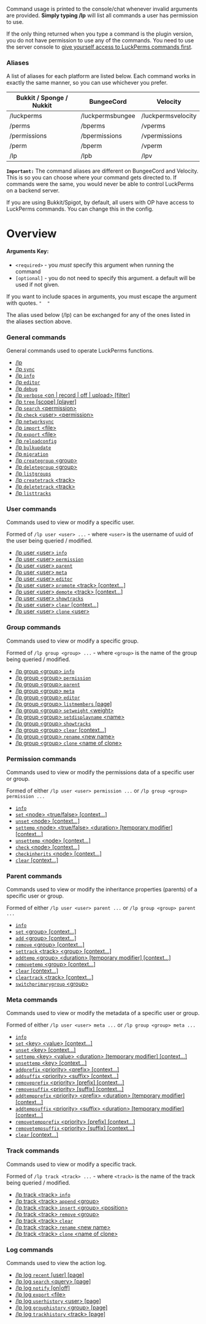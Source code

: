 Command usage is printed to the console/chat whenever invalid arguments are provided. **Simply typing /lp** will list all commands a user has permission to use.

If the only thing returned when you type a command is the plugin version, you do not have permission to use any of the commands. You need to use the server console to [give yourself access to LuckPerms commands first](https://github.com/lucko/LuckPerms/wiki/Usage#granting-full-access-to-modify-permissions).

### Aliases
A list of aliases for each platform are listed below. Each command works in exactly the same manner, so you can use whichever you prefer.

| Bukkit / Sponge / Nukkit  | BungeeCord       | Velocity           |
|---------------------------|------------------|--------------------|
| /luckperms                | /luckpermsbungee | /luckpermsvelocity |
| /perms                    | /bperms          | /vperms            |
| /permissions              | /bpermissions    | /vpermissions      |
| /perm                     | /bperm           | /vperm             |
| /lp                       | /lpb             | /lpv               |

**`Important:`** The command aliases are different on BungeeCord and Velocity. This is so you can choose where your command gets directed to. If commands were the same, you would never be able to control LuckPerms on a backend server.

If you are using Bukkit/Spigot, by default, all users with OP have access to LuckPerms commands. You can change this in the config.

# Overview
#### Arguments Key:
* `<required>` - you *must* specify this argument when running the command
* `[optional]` - you do not need to specify this argument. a default will be used if not given.

If you want to include spaces in arguments, you must escape the argument with quotes. `"  "`

The alias used below (/lp) can be exchanged for any of the ones listed in the aliases section above.

### General commands
General commands used to operate LuckPerms functions.

*  [/lp](https://github.com/lucko/LuckPerms/wiki/Command-Usage:-General#lp)
*  [/lp `sync`](https://github.com/lucko/LuckPerms/wiki/Command-Usage:-General#lp-sync)
*  [/lp `info`](https://github.com/lucko/LuckPerms/wiki/Command-Usage:-General#lp-info)
*  [/lp `editor`](https://github.com/lucko/LuckPerms/wiki/Command-Usage:-General#lp-editor)
*  [/lp `debug`](https://github.com/lucko/LuckPerms/wiki/Command-Usage:-General#lp-debug)
*  [/lp `verbose` \<on | record | off | upload\> [filter]](https://github.com/lucko/LuckPerms/wiki/Command-Usage:-General#lp-verbose)
*  [/lp `tree` [scope] [player]](https://github.com/lucko/LuckPerms/wiki/Command-Usage:-General#lp-tree)
*  [/lp `search` \<permission\>](https://github.com/lucko/LuckPerms/wiki/Command-Usage:-General#lp-search)
*  [/lp `check` \<user\> \<permission\>](https://github.com/lucko/LuckPerms/wiki/Command-Usage:-General#lp-check)
*  [/lp `networksync`](https://github.com/lucko/LuckPerms/wiki/Command-Usage:-General#lp-networksync)
*  [/lp `import` \<file\>](https://github.com/lucko/LuckPerms/wiki/Command-Usage:-General#lp-import)
*  [/lp `export` \<file\>](https://github.com/lucko/LuckPerms/wiki/Command-Usage:-General#lp-export)
*  [/lp `reloadconfig`](https://github.com/lucko/LuckPerms/wiki/Command-Usage:-General#lp-reloadconfig)
*  [/lp `bulkupdate`](https://github.com/lucko/LuckPerms/wiki/Command-Usage:-General#lp-bulkupdate)
*  [/lp `migration`](https://github.com/lucko/LuckPerms/wiki/Command-Usage:-General#lp-migration)
*  [/lp `creategroup` \<group\>](https://github.com/lucko/LuckPerms/wiki/Command-Usage:-General#lp-creategroup)
*  [/lp `deletegroup` \<group\>](https://github.com/lucko/LuckPerms/wiki/Command-Usage:-General#lp-deletegroup)
*  [/lp `listgroups`](https://github.com/lucko/LuckPerms/wiki/Command-Usage:-General#lp-listgroups)
*  [/lp `createtrack` \<track\>](https://github.com/lucko/LuckPerms/wiki/Command-Usage:-General#lp-createtrack)
*  [/lp `deletetrack` \<track\>](https://github.com/lucko/LuckPerms/wiki/Command-Usage:-General#lp-deletetrack)
*  [/lp `listtracks`](https://github.com/lucko/LuckPerms/wiki/Command-Usage:-General#lp-listtracks)

### User commands
Commands used to view or modify a specific user.

Formed of `/lp user <user> ...` - where `<user>` is the username of uuid of the user being queried / modified.
*  [/lp user \<user\> `info`](https://github.com/lucko/LuckPerms/wiki/Command-Usage:-User#lp-user-user-info)
*  [/lp user \<user\> `permission`](https://github.com/lucko/LuckPerms/wiki/Command-Usage:-Permission)
*  [/lp user \<user\> `parent`](https://github.com/lucko/LuckPerms/wiki/Command-Usage:-Parent)
*  [/lp user \<user\> `meta`](https://github.com/lucko/LuckPerms/wiki/Command-Usage:-Meta)
*  [/lp user \<user\> `editor`](https://github.com/lucko/LuckPerms/wiki/Command-Usage:-User#lp-user-user-editor)
*  [/lp user \<user\> `promote` \<track\> [context...]](https://github.com/lucko/LuckPerms/wiki/Command-Usage:-User#lp-user-user-promote)
*  [/lp user \<user\> `demote` \<track\> [context...]](https://github.com/lucko/LuckPerms/wiki/Command-Usage:-User#lp-user-user-demote)
*  [/lp user \<user\> `showtracks`](https://github.com/lucko/LuckPerms/wiki/Command-Usage:-User#lp-user-user-showtracks)
*  [/lp user \<user\> `clear` [context...]](https://github.com/lucko/LuckPerms/wiki/Command-Usage:-User#lp-user-user-clear)
*  [/lp user \<user\> `clone` \<user\>](https://github.com/lucko/LuckPerms/wiki/Command-Usage:-User#lp-user-user-clone)

### Group commands
Commands used to view or modify a specific group.

Formed of `/lp group <group> ...` - where `<group>` is the name of the group being queried / modified.
*  [/lp group \<group\> `info`](https://github.com/lucko/LuckPerms/wiki/Command-Usage:-Group#lp-group-group-info)
*  [/lp group \<group\> `permission`](https://github.com/lucko/LuckPerms/wiki/Command-Usage:-Permission)
*  [/lp group \<group\> `parent`](https://github.com/lucko/LuckPerms/wiki/Command-Usage:-Parent)
*  [/lp group \<group\> `meta`](https://github.com/lucko/LuckPerms/wiki/Command-Usage:-Meta)
*  [/lp group \<group\> `editor`](https://github.com/lucko/LuckPerms/wiki/Command-Usage:-Group#lp-group-group-editor)
*  [/lp group \<group\> `listmembers` [page]](https://github.com/lucko/LuckPerms/wiki/Command-Usage:-Group#lp-group-group-listmembers)
*  [/lp group \<group\> `setweight` \<weight\>](https://github.com/lucko/LuckPerms/wiki/Command-Usage:-Group#lp-group-group-setweight)
*  [/lp group \<group\> `setdisplayname` \<name\>](https://github.com/lucko/LuckPerms/wiki/Command-Usage:-Group#lp-group-group-setdisplayname)
*  [/lp group \<group\> `showtracks`](https://github.com/lucko/LuckPerms/wiki/Command-Usage:-Group#lp-group-group-showtracks)
*  [/lp group \<group\> `clear` [context...]](https://github.com/lucko/LuckPerms/wiki/Command-Usage:-Group#lp-group-group-clear)
*  [/lp group \<group\> `rename` \<new name\>](https://github.com/lucko/LuckPerms/wiki/Command-Usage:-Group#lp-group-group-rename)
*  [/lp group \<group\> `clone` \<name of clone\>](https://github.com/lucko/LuckPerms/wiki/Command-Usage:-Group#lp-group-group-clone)

### Permission commands
Commands used to view or modify the permissions data of a specific user or group.

Formed of either `/lp user <user> permission ...` or `/lp group <group> permission ...`
*  [`info`](https://github.com/lucko/LuckPerms/wiki/Command-Usage:-Permission#lp-usergroup-usergroup-permission-info)
*  [`set` \<node\> \<true/false\> [context...]](https://github.com/lucko/LuckPerms/wiki/Command-Usage:-Permission#lp-usergroup-usergroup-permission-set)
*  [`unset` \<node\> [context...]](https://github.com/lucko/LuckPerms/wiki/Command-Usage:-Permission#lp-usergroup-usergroup-permission-unset)
*  [`settemp` \<node\> \<true/false\> \<duration\> [temporary modifier] [context...]](https://github.com/lucko/LuckPerms/wiki/Command-Usage:-Permission#lp-usergroup-usergroup-permission-settemp)
*  [`unsettemp` \<node\> [context...]](https://github.com/lucko/LuckPerms/wiki/Command-Usage:-Permission#lp-usergroup-usergroup-permission-unsettemp)
*  [`check` \<node\> [context...]](https://github.com/lucko/LuckPerms/wiki/Command-Usage:-Permission#lp-usergroup-usergroup-permission-check)
*  [`checkinherits` \<node\> [context...]](https://github.com/lucko/LuckPerms/wiki/Command-Usage:-Permission#lp-usergroup-usergroup-permission-checkinherits)
*  [`clear` [context...]](https://github.com/lucko/LuckPerms/wiki/Command-Usage:-Permission#lp-usergroup-usergroup-permission-clear)

### Parent commands
Commands used to view or modify the inheritance properties (parents) of a specific user or group.

Formed of either `/lp user <user> parent ...` or `/lp group <group> parent ...`
*  [`info`](https://github.com/lucko/LuckPerms/wiki/Command-Usage:-Parent#lp-usergroup-usergroup-parent-info)
*  [`set` \<group\> [context...]](https://github.com/lucko/LuckPerms/wiki/Command-Usage:-Parent#lp-usergroup-usergroup-parent-set)
*  [`add` \<group\> [context...]](https://github.com/lucko/LuckPerms/wiki/Command-Usage:-Parent#lp-usergroup-usergroup-parent-add)
*  [`remove` \<group\> [context...]](https://github.com/lucko/LuckPerms/wiki/Command-Usage:-Parent#lp-usergroup-usergroup-parent-remove)
*  [`settrack` \<track\> \<group\> [context...]](https://github.com/lucko/LuckPerms/wiki/Command-Usage:-Parent#lp-usergroup-usergroup-parent-settrack)
*  [`addtemp` \<group\> \<duration\> [temporary modifier] [context...]](https://github.com/lucko/LuckPerms/wiki/Command-Usage:-Parent#lp-usergroup-usergroup-parent-addtemp)
*  [`removetemp` \<group\> [context...]](https://github.com/lucko/LuckPerms/wiki/Command-Usage:-Parent#lp-usergroup-usergroup-parent-removetemp)
*  [`clear` [context...]](https://github.com/lucko/LuckPerms/wiki/Command-Usage:-Parent#lp-usergroup-usergroup-parent-clear)
*  [`cleartrack` \<track\> [context...]](https://github.com/lucko/LuckPerms/wiki/Command-Usage:-Parent#lp-usergroup-usergroup-parent-cleartrack)
*  [`switchprimarygroup` \<group\>](https://github.com/lucko/LuckPerms/wiki/Command-Usage:-Parent#lp-user-user-parent-switchprimarygroup)

### Meta commands
Commands used to view or modify the metadata of a specific user or group.

Formed of either `/lp user <user> meta ...` or `/lp group <group> meta ...`
*  [`info`](https://github.com/lucko/LuckPerms/wiki/Command-Usage:-Meta#lp-usergroup-usergroup-meta-info)
*  [`set` \<key\> \<value\> [context...]](https://github.com/lucko/LuckPerms/wiki/Command-Usage:-Meta#lp-usergroup-usergroup-meta-set)
*  [`unset` \<key\> [context...]](https://github.com/lucko/LuckPerms/wiki/Command-Usage:-Meta#lp-usergroup-usergroup-meta-unset)
*  [`settemp` \<key\> \<value\> \<duration\> [temporary modifier] [context...]](https://github.com/lucko/LuckPerms/wiki/Command-Usage:-Meta#lp-usergroup-usergroup-meta-settemp)
*  [`unsettemp` \<key\> [context...]](https://github.com/lucko/LuckPerms/wiki/Command-Usage:-Meta#lp-usergroup-usergroup-meta-unsettemp)
*  [`addprefix` \<priority\> \<prefix\> [context...]](https://github.com/lucko/LuckPerms/wiki/Command-Usage:-Meta#lp-usergroup-usergroup-meta-addprefix)
*  [`addsuffix` \<priority\> \<suffix\> [context...]](https://github.com/lucko/LuckPerms/wiki/Command-Usage:-Meta#lp-usergroup-usergroup-meta-addsuffix)
*  [`removeprefix` \<priority\> [prefix] [context...]](https://github.com/lucko/LuckPerms/wiki/Command-Usage:-Meta#lp-usergroup-usergroup-meta-removeprefix)
*  [`removesuffix` \<priority\> [suffix] [context...]](https://github.com/lucko/LuckPerms/wiki/Command-Usage:-Meta#lp-usergroup-usergroup-meta-removesuffix)
*  [`addtempprefix` \<priority\> \<prefix\> \<duration\> [temporary modifier] [context...]](https://github.com/lucko/LuckPerms/wiki/Command-Usage:-Meta#lp-usergroup-usergroup-meta-addtempprefix)
*  [`addtempsuffix` \<priority\> \<suffix\> \<duration\> [temporary modifier] [context...]](https://github.com/lucko/LuckPerms/wiki/Command-Usage:-Meta#lp-usergroup-usergroup-meta-addtempsuffix)
*  [`removetempprefix` \<priority\> [prefix] [context...]](https://github.com/lucko/LuckPerms/wiki/Command-Usage:-Meta#lp-usergroup-usergroup-meta-removetempprefix)
*  [`removetempsuffix` \<priority\> [suffix] [context...]](https://github.com/lucko/LuckPerms/wiki/Command-Usage:-Meta#lp-usergroup-usergroup-meta-removetempsuffix)
*  [`clear` [context...]](https://github.com/lucko/LuckPerms/wiki/Command-Usage:-Meta#lp-usergroup-usergroup-meta-clear)

### Track commands
Commands used to view or modify a specific track.

Formed of `/lp track <track> ...` - where `<track>` is the name of the track being queried / modified.
*  [/lp track \<track\> `info`](https://github.com/lucko/LuckPerms/wiki/Command-Usage:-Track#lp-track-track-info)
*  [/lp track \<track\> `append` \<group\>](https://github.com/lucko/LuckPerms/wiki/Command-Usage:-Track#lp-track-track-append)
*  [/lp track \<track\> `insert` \<group\> \<position\>](https://github.com/lucko/LuckPerms/wiki/Command-Usage:-Track#lp-track-track-insert)
*  [/lp track \<track\> `remove` \<group\>](https://github.com/lucko/LuckPerms/wiki/Command-Usage:-Track#lp-track-track-remove)
*  [/lp track \<track\> `clear`](https://github.com/lucko/LuckPerms/wiki/Command-Usage:-Track#lp-track-track-clear)
*  [/lp track \<track\> `rename` \<new name\>](https://github.com/lucko/LuckPerms/wiki/Command-Usage:-Track#lp-track-track-rename)
*  [/lp track \<track\> `clone` \<name of clone\>](https://github.com/lucko/LuckPerms/wiki/Command-Usage:-Track#lp-track-track-clone)

### Log commands
Commands used to view the action log.
*  [/lp log `recent` [user] [page]](https://github.com/lucko/LuckPerms/wiki/Command-Usage:-Log#lp-log-recent)
*  [/lp log `search` \<query\> [page]](https://github.com/lucko/LuckPerms/wiki/Command-Usage:-Log#lp-log-search)
*  [/lp log `notify` [on|off]](https://github.com/lucko/LuckPerms/wiki/Command-Usage:-Log#lp-log-notify)
*  [/lp log `export` \<file\>](https://github.com/lucko/LuckPerms/wiki/Command-Usage:-Log#lp-log-export)
*  [/lp log `userhistory` \<user\> [page]](https://github.com/lucko/LuckPerms/wiki/Command-Usage:-Log#lp-log-userhistory)
*  [/lp log `grouphistory` \<group\> [page]](https://github.com/lucko/LuckPerms/wiki/Command-Usage:-Log#lp-log-grouphistory)
*  [/lp log `trackhistory` \<track\> [page]](https://github.com/lucko/LuckPerms/wiki/Command-Usage:-Log#lp-log-trackhistory)